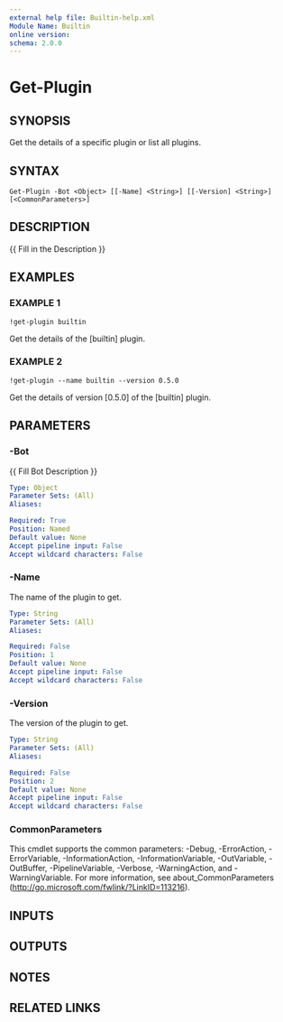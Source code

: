 ```yaml
---
external help file: Builtin-help.xml
Module Name: Builtin
online version:
schema: 2.0.0
---
```


# Get-Plugin

## SYNOPSIS
Get the details of a specific plugin or list all plugins.

## SYNTAX

```
Get-Plugin -Bot <Object> [[-Name] <String>] [[-Version] <String>] [<CommonParameters>]
```

## DESCRIPTION
{{ Fill in the Description }}

## EXAMPLES

### EXAMPLE 1
```
!get-plugin builtin
```

Get the details of the \[builtin\] plugin.

### EXAMPLE 2
```
!get-plugin --name builtin --version 0.5.0
```

Get the details of version \[0.5.0\] of the \[builtin\] plugin.

## PARAMETERS

### -Bot
{{ Fill Bot Description }}

```yaml
Type: Object
Parameter Sets: (All)
Aliases:

Required: True
Position: Named
Default value: None
Accept pipeline input: False
Accept wildcard characters: False
```

### -Name
The name of the plugin to get.

```yaml
Type: String
Parameter Sets: (All)
Aliases:

Required: False
Position: 1
Default value: None
Accept pipeline input: False
Accept wildcard characters: False
```

### -Version
The version of the plugin to get.

```yaml
Type: String
Parameter Sets: (All)
Aliases:

Required: False
Position: 2
Default value: None
Accept pipeline input: False
Accept wildcard characters: False
```

### CommonParameters
This cmdlet supports the common parameters: -Debug, -ErrorAction, -ErrorVariable, -InformationAction, -InformationVariable, -OutVariable, -OutBuffer, -PipelineVariable, -Verbose, -WarningAction, and -WarningVariable. For more information, see about_CommonParameters (http://go.microsoft.com/fwlink/?LinkID=113216).

## INPUTS

## OUTPUTS

## NOTES

## RELATED LINKS
